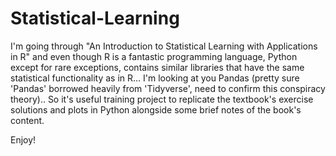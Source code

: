 # Statistical-Learning

I'm going through "An Introduction to Statistical Learning with Applications in R" and even though R is a fantastic programming language, Python except for rare exceptions, contains similar libraries that have the same statistical functionality as in R... I'm looking at you Pandas (pretty sure 'Pandas' borrowed heavily from 'Tidyverse', need to confirm this conspiracy theory).. So it's useful training project to replicate the textbook's exercise solutions and plots in Python alongside some brief notes of the book's content.

Enjoy!
